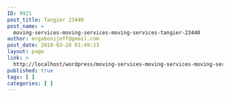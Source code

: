 ```yaml
---
ID: 9921
post_title: Tangier 23440
post_name: >
  moving-services-moving-services-moving-services-tangier-23440
author: mrgabonijeff@gmail.com
post_date: 2018-03-28 01:49:23
layout: page
link: >
  http://localhost/wordpress/moving-services-moving-services-moving-services-tangier-23440/
published: true
tags: [ ]
categories: [ ]
---
```

